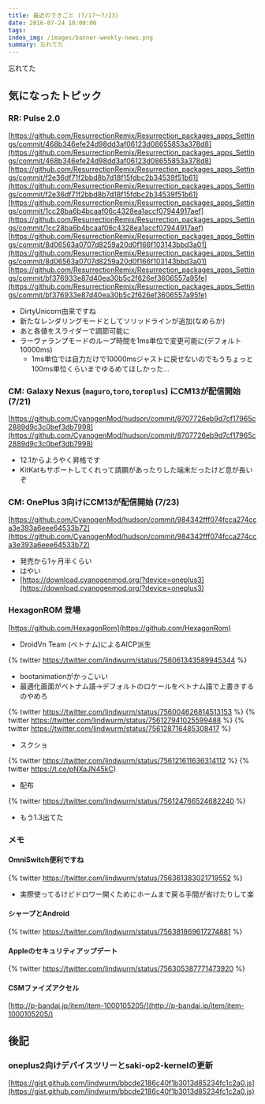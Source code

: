 ```yaml
---
title: 最近のできごと (7/17～7/23)
date: 2016-07-24 18:00:00
tags:
index_img: /images/banner-weekly-news.png
summary: 忘れてた
---
```


忘れてた

<!--more-->

## 気になったトピック

### RR: Pulse 2.0

[https://github.com/ResurrectionRemix/Resurrection_packages_apps_Settings/commit/468b346efe24d98dd3af06123d08655853a378d8](https://github.com/ResurrectionRemix/Resurrection_packages_apps_Settings/commit/468b346efe24d98dd3af06123d08655853a378d8)
[https://github.com/ResurrectionRemix/Resurrection_packages_apps_Settings/commit/f2e36df71f2bbd8b7d18f15fdbc2b34539f51b61](https://github.com/ResurrectionRemix/Resurrection_packages_apps_Settings/commit/f2e36df71f2bbd8b7d18f15fdbc2b34539f51b61)
[https://github.com/ResurrectionRemix/Resurrection_packages_apps_Settings/commit/1cc28ba6b4bcaaf06c4328ea1accf07944917aef](https://github.com/ResurrectionRemix/Resurrection_packages_apps_Settings/commit/1cc28ba6b4bcaaf06c4328ea1accf07944917aef)
[https://github.com/ResurrectionRemix/Resurrection_packages_apps_Settings/commit/8d06563a0707d8259a20d0f166f103143bbd3a01](https://github.com/ResurrectionRemix/Resurrection_packages_apps_Settings/commit/8d06563a0707d8259a20d0f166f103143bbd3a01)
[https://github.com/ResurrectionRemix/Resurrection_packages_apps_Settings/commit/bf376933e87d40ea30b5c2f626ef3606557a95fe](https://github.com/ResurrectionRemix/Resurrection_packages_apps_Settings/commit/bf376933e87d40ea30b5c2f626ef3606557a95fe)

- DirtyUnicorn由来ですね
- 新たなレンダリングモードとしてソリッドラインが追加(なめらか)
- あと各値をスライダーで調節可能に
- ラーヴァランプモードのループ時間を1ms単位で変更可能に(デフォルト10000ms)
    - 1ms単位では自力だけで10000msジャストに戻せないのでもうちょっと100ms単位くらいまでゆるめてほしかった…

### CM: Galaxy Nexus (`maguro`,`toro`,`toroplus`) にCM13が配信開始 (7/21)

[https://github.com/CyanogenMod/hudson/commit/8707726eb9d7cf17965c2889d9c3c0bef3db7998](https://github.com/CyanogenMod/hudson/commit/8707726eb9d7cf17965c2889d9c3c0bef3db7998)

- 12.1からようやく昇格です
- KitKatもサポートしてくれって請願があったりした端末だったけど息が長いぞ

### CM: OnePlus 3向けにCM13が配信開始 (7/23)

[https://github.com/CyanogenMod/hudson/commit/984342fff074fcca274cca3e393a6eee64533b72](https://github.com/CyanogenMod/hudson/commit/984342fff074fcca274cca3e393a6eee64533b72)

- 発売から1ヶ月半くらい
- はやい
- [https://download.cyanogenmod.org/?device=oneplus3](https://download.cyanogenmod.org/?device=oneplus3)

### HexagonROM 登場

[https://github.com/HexagonRom](https://github.com/HexagonRom)

- DroidVn Team (ベトナム)によるAICP派生

{% twitter https://twitter.com/lindwurm/status/756061343589945344 %}

- bootanimationがかっこいい
- 最適化画面がベトナム語→デフォルトのロケールをベトナム語で上書きするのやめろ

{% twitter https://twitter.com/lindwurm/status/756004626814513153 %}
{% twitter https://twitter.com/lindwurm/status/756127941025599488 %}
{% twitter https://twitter.com/lindwurm/status/756128716485308417 %}

- スクショ

{% twitter https://twitter.com/lindwurm/status/756121611636314112 %}
{% twitter https://t.co/pNXaJN45kC)

- 配布

{% twitter https://twitter.com/lindwurm/status/756124766524682240 %}

- もう1.3出てた

### メモ

#### OmniSwitch便利ですね

{% twitter https://twitter.com/lindwurm/status/756361383021719552 %}

- 実際使ってるけどドロワー開くためにホームまで戻る手間が省けたりして楽

#### シャープとAndroid

{% twitter https://twitter.com/lindwurm/status/756381869617274881 %}

#### Appleのセキュリティアップデート

{% twitter https://twitter.com/lindwurm/status/756305387771473920 %}

#### CSMファイズアクセル

[http://p-bandai.jp/item/item-1000105205/](http://p-bandai.jp/item/item-1000105205/)

## 後記

### oneplus2向けデバイスツリーとsaki-op2-kernelの更新

[https://gist.github.com/lindwurm/bbcde2186c40f1b3013d85234fc1c2a0.js](https://gist.github.com/lindwurm/bbcde2186c40f1b3013d85234fc1c2a0.js)
